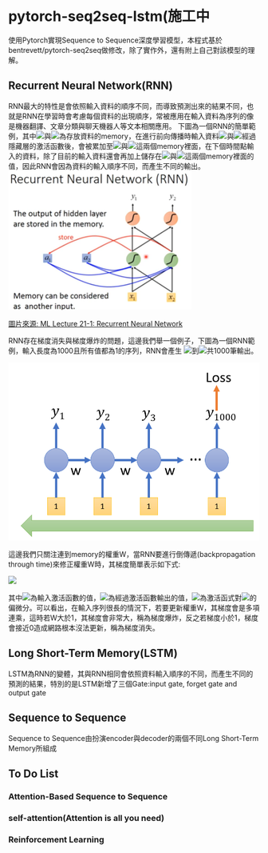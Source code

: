 # pytorch-seq2seq-lstm(施工中
使用Pytorch實現Sequence to Sequence深度學習模型，本程式基於bentrevett/pytorch-seq2seq做修改，除了實作外，還有附上自己對該模型的理解。
## Recurrent Neural Network(RNN)
RNN最大的特性是會依照輸入資料的順序不同，而導致預測出來的結果不同，也就是RNN在學習時會考慮每個資料的出現順序，常被應用在輸入資料為序列的像是機器翻譯、文章分類與聊天機器人等文本相關應用。
下圖為一個RNN的簡單範例，其中<img src="http://chart.googleapis.com/chart?cht=tx&chl= a_{1}" style="border:none;">與<img src="http://chart.googleapis.com/chart?cht=tx&chl= a_{2}" style="border:none;">為存放資料的memory，在進行前向傳播時輸入資料<img src="http://chart.googleapis.com/chart?cht=tx&chl= x_{1}" style="border:none;">與<img src="http://chart.googleapis.com/chart?cht=tx&chl= x_{2}" style="border:none;">經過隱藏層的激活函數後，會被累加至<img src="http://chart.googleapis.com/chart?cht=tx&chl= a_{1}" style="border:none;">與<img src="http://chart.googleapis.com/chart?cht=tx&chl= a_{2}" style="border:none;">這兩個memory裡面，在下個時間點輸入的資料，除了目前的輸入資料還會再加上儲存在<img src="http://chart.googleapis.com/chart?cht=tx&chl= a_{1}" style="border:none;">與<img src="http://chart.googleapis.com/chart?cht=tx&chl= a_{2}" style="border:none;">這兩個memory裡面的值，因此RNN會因為資料的輸入順序不同，而產生不同的輸出。
<img width="367" height="278" src="/image/RNN.png">

<a href="https://www.youtube.com/watch?v=xCGidAeyS4M&ab_channel=Hung-yiLee/">圖片來源: ML Lecture 21-1: Recurrent Neural Network</a>

RNN存在梯度消失與梯度爆炸的問題，這邊我們舉一個例子，下圖為一個RNN範例，輸入長度為1000且所有值都為1的序列，RNN會產生
<img src="http://chart.googleapis.com/chart?cht=tx&chl= y_{1}" style="border:none;">到<img src="http://chart.googleapis.com/chart?cht=tx&chl= y_{1000}" style="border:none;">共1000筆輸出。

<img src="/image/rnn_problem_example.png">

這邊我們只關注連到memory的權重W，當RNN要進行倒傳遞(backpropagation through time)來修正權重W時，其梯度簡單表示如下式:

<img src="http://chart.googleapis.com/chart?cht=tx&chl= \frac{\partial{a_{999}}}{\partial{z_1}}=f'(z_{999})wf'(z_{998})w...f'(z_{1})" style="border:none;">

其中<img src="http://chart.googleapis.com/chart?cht=tx&chl= z_i" style="border:none;">為輸入激活函數的值，<img src="http://chart.googleapis.com/chart?cht=tx&chl= a_i" style="border:none;">為經過激活函數輸出的值，<img src="http://chart.googleapis.com/chart?cht=tx&chl= f'(z_i)" style="border:none;">為激活函式對<img src="http://chart.googleapis.com/chart?cht=tx&chl= z_i" style="border:none;">的偏微分。可以看出，在輸入序列很長的情況下，若要更新權重W，其梯度會是多項連乘，這時若W大於1，其梯度會非常大，稱為梯度爆炸，反之若梯度小於1，梯度會接近0造成網路根本沒法更新，稱為梯度消失。

## Long Short-Term Memory(LSTM)  
LSTM為RNN的變體，其與RNN相同會依照資料輸入順序的不同，而產生不同的預測的結果，特別的是LSTM新增了三個Gate:input gate, forget gate and output gate

## Sequence to Sequence
Sequence to Sequence由扮演encoder與decoder的兩個不同Long Short-Term Memory所組成

## To Do List
### Attention-Based Sequence to Sequence
### self-attention(Attention is all you need)
### Reinforcement Learning
